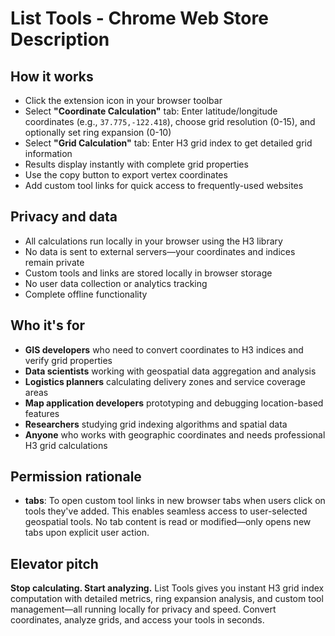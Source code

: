 # List Tools - Chrome Web Store Description

## How it works

- Click the extension icon in your browser toolbar
- Select **"Coordinate Calculation"** tab: Enter latitude/longitude coordinates (e.g., `37.775,-122.418`), choose grid resolution (0-15), and optionally set ring expansion (0-10)
- Select **"Grid Calculation"** tab: Enter H3 grid index to get detailed grid information
- Results display instantly with complete grid properties
- Use the copy button to export vertex coordinates
- Add custom tool links for quick access to frequently-used websites

## Privacy and data

- All calculations run locally in your browser using the H3 library
- No data is sent to external servers—your coordinates and indices remain private
- Custom tools and links are stored locally in browser storage
- No user data collection or analytics tracking
- Complete offline functionality

## Who it's for

- **GIS developers** who need to convert coordinates to H3 indices and verify grid properties
- **Data scientists** working with geospatial data aggregation and analysis
- **Logistics planners** calculating delivery zones and service coverage areas
- **Map application developers** prototyping and debugging location-based features
- **Researchers** studying grid indexing algorithms and spatial data
- **Anyone** who works with geographic coordinates and needs professional H3 grid calculations

## Permission rationale

- **tabs**: To open custom tool links in new browser tabs when users click on tools they've added. This enables seamless access to user-selected geospatial tools. No tab content is read or modified—only opens new tabs upon explicit user action.

## Elevator pitch

**Stop calculating. Start analyzing.** List Tools gives you instant H3 grid index computation with detailed metrics, ring expansion analysis, and custom tool management—all running locally for privacy and speed. Convert coordinates, analyze grids, and access your tools in seconds.
